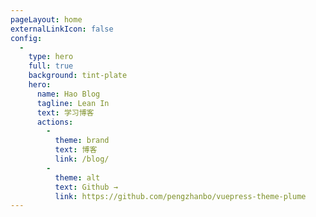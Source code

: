 ```yaml
---
pageLayout: home
externalLinkIcon: false
config:
  -
    type: hero
    full: true
    background: tint-plate
    hero:
      name: Hao Blog
      tagline: Lean In
      text: 学习博客
      actions:
        -
          theme: brand
          text: 博客
          link: /blog/
        -
          theme: alt
          text: Github →
          link: https://github.com/pengzhanbo/vuepress-theme-plume
---
```


